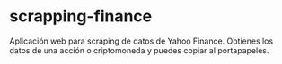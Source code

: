 # scrapping-finance
Aplicación web para scraping de datos de Yahoo Finance. Obtienes los datos de una acción o criptomoneda y puedes copiar al portapapeles.
